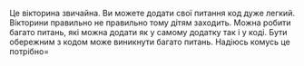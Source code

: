 Це вікторина звичайна. Ви можете додати свої питання код дуже легкий. Вікторини правильно не правильно тому дітям заходить. Можна робити багато питань, які можна додати як у самому додатку так і у коді. Бути обережним з кодом може виникнути багато питань. Надіюсь комусь це потрібно=
